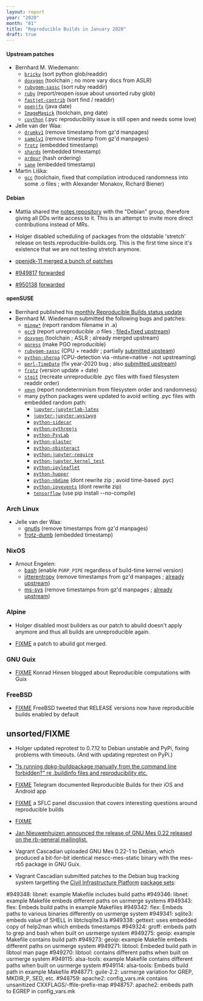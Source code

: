```yaml
---
layout: report
year: "2020"
month: "01"
title: "Reproducible Builds in January 2020"
draft: true
---
```


#### Upstream patches

* Bernhard M. Wiedemann:
    * [`brickv`](https://github.com/Tinkerforge/brickv/pull/23) (sort python glob/readdir)
    * [`doxygen`](https://github.com/doxygen/doxygen/issues/7474) (toolchain ; no more vary docs from ASLR)
    * [`rubygem-sassc`](https://github.com/sass/sassc-ruby/pull/178) (sort ruby readdir)
    * [`ruby`](https://bugs.ruby-lang.org/issues/8709) (report/reopen issue about unsorted ruby glob)
    * [`fastjet-contrib`](https://github.com/alisw/fastjet/pull/6) (sort find / readdir)
    * [`openjfx`](https://github.com/openjdk/jfx/pull/99) (java date)
    * [`ImageMagick`](https://github.com/ImageMagick/ImageMagick/pull/1270) (toolchain, png date)
    * [`cpython`](https://bugs.python.org/issue34033) (.pyc reproducibility issue is still open and needs some love)
* Jelle van der Waa:
    * [`drumkv1`](https://github.com/rncbc/drumkv1/pull/31) (remove timestamp from gz'd manpages)
    * [`samplv1`](https://github.com/rncbc/samplv1/pull/30) (remove timestamp from gz'd manpages)
    * [`frotz`](https://gitlab.com/DavidGriffith/frotz/issues/189) (embedded timestamp)
    * [`shards`](https://github.com/crystal-lang/shards/pull/314) (embedded timestamp)
    * [`ardour`](https://github.com/ardour/ardour/pull/464/) (hash ordering)
    * [`sane`](https://gitlab.com/sane-project/backends/issues/228) (embedded timestamp)
* Martin Liška:
    * [`gcc`](https://gcc.gnu.org/bugzilla/show_bug.cgi?id=93274) (toolchain, fixed that compilation introduced randomness into some .o files ; with Alexander Monakov, Richard Biener)

#### Debian

* Mattia shared the [notes repository](https://salsa.debian.org/reproducible-builds/reproducible-notes) with the "Debian" group, therefore giving all DDs write access to it. This is an attempt to invite more direct contributions instead of MRs.

* Holger disabled scheduling of packages from the oldstable 'stretch' release on tests.reproducible-builds.org. This is the first time since it's existence that we are not testing stretch anymore.

* [openjdk-11 merged a bunch of patches](https://tracker.debian.org/news/1094089/accepted-openjdk-11-110610-1-source-into-unstable/)

* [#949817](https://bugs.debian.org/949817) [forwarded](https://github.com/mltframework/shotcut/pull/824)

* [#950138](https://bugs.debian.org/950138) [forwarded](https://github.com/pikepdf/pikepdf/pull/76)

#### openSUSE
* Bernhard published his [monthly Reproducible Builds status update](https://lists.opensuse.org/opensuse-factory/2020-01/msg00296.html)
* Bernhard M. Wiedemann submitted the following bugs and patches:
    * [`mingw*`](https://bugzilla.opensuse.org/show_bug.cgi?id=1160672) (report random filename in .a)
    * [`gcc9`](https://bugzilla.opensuse.org/show_bug.cgi?id=1160986) (report unreproducible .o files ; [filed+fixed upstream](https://gcc.gnu.org/bugzilla/show_bug.cgi?id=93274))
    * [`doxygen`](https://build.opensuse.org/request/show/766399) (toolchain ; ASLR ; already merged upstream)
    * [`qpress`](https://build.opensuse.org/request/show/767311) (make PGO reproducible)
    * [`rubygem-sassc`](https://build.opensuse.org/request/show/763080) (CPU + readdir ; partially [submitted upsteam](https://github.com/sass/sassc-ruby/pull/178))
    * [`python-sherpa`](https://build.opensuse.org/request/show/760838) (CPU-detection via -mtune=native - not upstreaming)
    * [`perl-TimeDate`](https://build.opensuse.org/request/show/762957) (fix year-2020 bug ; also [submitted upstream](https://rt.cpan.org/Public/Bug/Display.html?id=124509))
    * [`frotz`](https://build.opensuse.org/request/show/765634) (version update + date)
    * [`stgit`](https://build.opensuse.org/request/show/765317) (recreate unreproducible .pyc files with fixed filesystem readdir order)
    * [`xmvn`](https://bugzilla.opensuse.org/show_bug.cgi?id=1162112) (report nondeterminism from filesystem order and randomness)
    * many python packages were updated to avoid writing .pyc files with embedded random path:
        * [`jupyter-jupyterlab-latex`](https://build.opensuse.org/request/show/763683)
        * [`jupyter-jupyter-wysiwyg`](https://build.opensuse.org/request/show/763685)
        * [`python-sidecar`](https://build.opensuse.org/request/show/763257)
        * [`python-pythreejs`](https://build.opensuse.org/request/show/763259)
        * [`python-PsyLab`](https://build.opensuse.org/request/show/763260)
        * [`python-plaster`](https://build.opensuse.org/request/show/763261)
        * [`python-nbinteract`](https://build.opensuse.org/request/show/763263)
        * [`python-jupyter-require`](https://build.opensuse.org/request/show/763266)
        * [`python-jupyter_kernel_test`](https://build.opensuse.org/request/show/763282)
        * [`python-ipyleaflet`](https://build.opensuse.org/request/show/763285)
        * [`python-hupper`](https://build.opensuse.org/request/show/763287)
        * [`python-nbdime`](https://build.opensuse.org/request/show/763281) (dont rewrite zip ; avoid time-based .pyc)
        * [`python-ipyevents`](https://build.opensuse.org/request/show/763292) (dont rewrite zip)
        * [`tensorflow`](https://build.opensuse.org/request/show/763522) (use pip install --no-compile)

### Arch Linux

* Jelle van der Waa:
    * [gnutls](https://git.archlinux.org/svntogit/packages.git/commit/trunk?h=packages/gnutls&id=ef86c4da049e4bdbcee9898a9b9702f4bd9618b5) (remove timestamps from gz'd manpages)
    * [frotz-dumb](https://bugs.archlinux.org/task/65149) (embedded timestamp)

### NixOS

* Arnout Engelen:
    * [bash](https://github.com/NixOS/nixpkgs/pull/77196) (enable `PGRP_PIPE` regardless of build-time kernel version)
    * [jitterentropy](https://github.com/NixOS/nixpkgs/pull/77202) (remove timestamps from gz'd manpages ; [already upstream](https://github.com/smuellerDD/jitterentropy-library/commit/0eca18fbd30318f5c2e927be307dc91e43c133b1))
    * [ms-sys](https://github.com/NixOS/nixpkgs/pull/77096) (remove timestamps from gz'd manpages ; [already upstream](https://sourceforge.net/p/ms-sys/patches/7/))

### Alpine

* Holger disabled most builders as our patch to abuild doesn't apply anymore and thus all builds are unreproducible again.

* [FIXME](https://github.com/alpinelinux/abuild/pull/110#issuecomment-580195097) a patch to abuild got merged.

### GNU Guix

* [FIXME](http://guix.gnu.org/blog/2020/reproducible-computations-with-guix/) Konrad Hinsen blogged about Reproducible computations with Guix

### FreeBSD

* [FIXME](https://twitter.com/debdrup/status/1217488583503892480) FreeBSD tweeted that RELEASE versions now have reproducible builds enabled by default

## unsorted/FIXME

* Holger updated reprotest to 0.7.12 to Debian unstable and PyPi, fixing problems with timeouts. (And with updating reprotest on PyPi.)

* ["Is running dpkg-buildpackage manually from the command line forbidden?" re .buildinfo files and reproducibility etc.](https://lists.debian.org/debian-devel/2020/01/msg00263.html)

* [FIXME](https://core.telegram.org/reproducible-builds) Telegram documented Reproducible Builds for their iOS and Android app

* [FIXME](https://www.youtube.com/watch?v=rMinFopJMW0&t=2121s) a SFLC panel discussion that covers interesting questions around reproducible builds

* [FIXME](https://blog.conan.io/2019/09/02/Deterministic-builds-with-C-C++.html#possible-solutions-for-microsoft-visual-studio)

* [Jan Nieuwenhuizen announced the release of GNU Mes 0.22 released on the rb-general mailinglist.](https://lists.reproducible-builds.org/pipermail/rb-general/2020-January/001787.html)

* Vagrant Cascadian uploaded GNU Mes 0.22-1 to Debian, which produced
  a bit-for-bit identical mescc-mes-static binary with the mes-rb5
  package in GNU Guix.

* Vagrant Cascadian submitted patches to the Debian bug tracking system targetting the [Civil Infrastructure Platform](https://www.cip-project.org/) [package sets](https://tests.reproducible-builds.org/debian/bullseye/amd64/pkg_set_CIP.html):

#949348: libnet: example Makefile includes build paths
#949346: libnet: example Makefile embeds different paths on usrmerge systems
#949343: flex: Embeds build paths in example Makefiles
#949342: flex: Embeds paths to various binaries differently on usrmerge system
#949341: sqlite3: embeds value of SHELL in libtclsqlite3.la
#949338: gettext: uses embedded copy of help2man which embeds timestamps
#949324: groff: embeds path to grep and bash when built on usrmerge system
#949275: geoip: example Makefile contains build path
#949273: geoip: example Makefile embeds different paths on usrmerge system
#949271: libtool: Embeded build path in libtool man page
#949270: libtool: contains different paths when built on usrmerge system
#949115: alsa-tools: example Makefile contains different paths when built on usrmerge system
#949114: alsa-tools: Embeds build path in example Makefile
#948771: guile-2.2: usrmerge variation for GREP, MKDIR_P, SED, etc.
#948759: apache2: config_vars.mk contains unsanitized CXXFLAGS/-ffile-prefix-map
#948757: apache2: embeds path to EGREP in config_vars.mk
